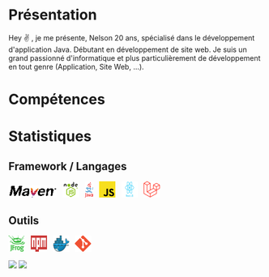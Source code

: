 # Présentation

Hey :v: , je me présente, Nelson 20 ans, spécialisé dans le développement d'application Java. Débutant en développement de site web.
Je suis un grand passionné d'informatique et plus particulièrement de développement en tout genre (Application, Site Web, ...).

# Compétences



# Statistiques
## Framework / Langages
<img src="./assets/images/maven.png" alt ="Maven" title="Maven"/>&nbsp;&nbsp; 
<img height="32" width="32" src="./assets/images/node.png" alt ="Node" title="Node"/>&nbsp;&nbsp; 
<img src="./assets/images/java.png" alt ="Java" title="Java"/>&nbsp;&nbsp; 
<img height="32" width="32" src="./assets/images/js.png" alt ="JS" title="JS"/>&nbsp;&nbsp; 
<img height="32" width="32" src="./assets/images/react.png" alt ="React" title="React"/>&nbsp;&nbsp; 
<img height="32" width="32" src="./assets/images/laravel.png" alt ="Laravel" title="Laravel"/>&nbsp;&nbsp; 

## Outils

<img height="32" width="32" src="./assets/images/artifactory.png" alt ="Artifactory" title="Artifactory"/>&nbsp;&nbsp; 
<img height="32" width="32" src="./assets/images/npm.svg" alt ="Npm" title="Npm"/>&nbsp;&nbsp; 
<img height="32" width="32" src="./assets/images/docker.png" alt ="Docker" title="Docker"/>&nbsp;&nbsp; 
<img height="32" width="32" src="./assets/images/git.png" alt ="Git" title="Git"/>&nbsp;&nbsp; 



![](https://github-readme-stats.vercel.app/api/top-langs/?username=XiliTra&theme=radical&hide_langs_below=8)
![](https://github-readme-stats.vercel.app/api?username=XiliTra&show_icons=true&theme=radical&count_private=true)
